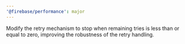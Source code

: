 ```yaml
---
'@firebase/performance': major
---
```


Modify the retry mechanism to stop when remaining tries is less than or equal to zero, improving the robustness of the retry handling.
